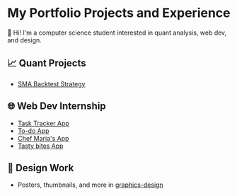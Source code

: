 # My Portfolio Projects and Experience

👋 Hi! I'm a computer science student interested in quant analysis, web dev, and design.

## 📈 Quant Projects
- [SMA Backtest Strategy](https://github.com/Eghogh0/portfolio-projects/blob/295dad1241a3dbf3890c123df4f91fde61d51175/quant-project/sma_strategy.ipynb)

## 🌐 Web Dev Internship
- [Task Tracker App](https://github.com/Eghogh0/portfolio-projects/tree/295dad1241a3dbf3890c123df4f91fde61d51175/web-dev-internship/Task%20Tracker)
- [To-do App](https://github.com/Eghogh0/portfolio-projects/tree/295dad1241a3dbf3890c123df4f91fde61d51175/web-dev-internship/To-do%20App)
- [Chef Maria's App](https://github.com/Eghogh0/portfolio-projects/tree/43b7f9d4a2b284faa3f6f9552e3db2d3e5de43dd/chef-maria-app)
- [Tasty bites App](https://github.com/Eghogh0/portfolio-projects/tree/43b7f9d4a2b284faa3f6f9552e3db2d3e5de43dd/tastybites-app)

## 🎨 Design Work
- Posters, thumbnails, and more in [graphics-design](https://github.com/Eghogh0/portfolio-projects/tree/295dad1241a3dbf3890c123df4f91fde61d51175/graphics-design/thumbnails)
